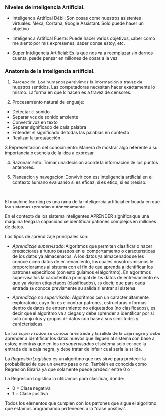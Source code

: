 ### Niveles de Inteligencia Artificial.

+ Inteligencia Artifical Débil: Son cosas como nuestros asistentes virtuales. Alexa, Cortana, Google Assistant. Solo puede hacer un objetivo

+ Inteligencia Artifical Fuerte: Puede hacer varios objetivos, saber como me siento por mis expresiones, saber donde estoy, etc.

+ Super Inteligencia Artificial: Es la que nos va a reemplazar sin darnos cuenta, puede pensar en millones de cosas a la vez


### Anatomia de la inteligencia artificial.

1. Percepción:
Los humanos persivimos la información a travez de nuestros sentidos. Las computadoras necesitan hacer exactamente lo mismo. La forma en que lo hacen es a travez de censores.

2. Procesamiento natural de lenguaje:

+ Detectar el sonido
+ Separar voz de sonido ambiente
+  Convertir voz en texto
+  Separar significado de cada palabra
+  Entender el significado de todas las palabras en contexto
+  Realizar la tarea/acción

3.Representacion del conocimiento: Manera de mostrar algo referente a su importancia o esencia de la idea a expresar.

4. Razonamiento: Tomar una decision acorde la informacion de los puntos anteriores.

5. Planeacion y navegacion: Convivir con esa inteligencia artificial en el contexto humano evaluando si es eficaz, si es etico, si es presiso.

<br/>

El machine learning es una rama de la inteligencia artificial enfocada en que los sistemas aprendan autónomamente.

En el contexto de los sistema inteligentes APRENDER significa que una máquina tenga la capacidad de identificar patrones complejos en millones de datos.

Los tipos de aprendizaje principales son:

+ *Aprendizaje supervisado*: Algoritmos que permiten clasificar o hacer predicciones a futuro basados en el comportamiento o carácteristicas de los datos ya almacenados. A los datos ya almacenados se les conoce como datos de entrenamiento, los cuales nosotros mismos le proporcionamos al sistema con el fin de que aprenda a identificar los patrones específicos (con esto guíamos el algoritmo). En algoritmos supervisados la caracterítica principal de los datos de entrenamiento es que ya vienen etiquetados (clasificados), es decir, que para cada entrada se conoce previamente su salida al entrar al sistema.

+ *Aprendizaje no supervisado*: Algoritmos con un caracter altamente exploratorio, cuyo fin es encontrar patrones, estructuras o formas dentro de datos de entrenamiento no etiquetados (no clasificados), es decir que el algoritmo va a ciegas y debe aprender a identificar por si solo conjuntos y grupos de datos con base a sus similitudes y carácteristicas.

En los *supervisados* se conoce la entrada y la salida de la caja negra y debe aprender a identificar los datos nuevos que lleguen al sistema con base a estos; mientras que en los *no supervisados* el sistema solo conoce la entrada de la caja negra, y debe tratar de inferir cual sería la salida.


La *Regresión Logística* es un algoritmo que nos sirve para predecir la probabilidad de que un evento pase o no. También es conocida como Regresión Binaria ya que solamente puede predecir entre 0 o 1.

La Regresión Logística la utilizamos para clasificar, donde:

+ 0 = Clase negativa
+ 1 = Clase positiva

Todos los elementos que cumplen con los patrones que sigue el algoritmo que estamos programando pertenecen a la “clase positiva”.



